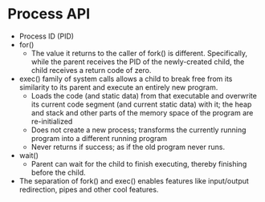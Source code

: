# Process API

* Process ID (PID)
* for()
  * The value it returns to the caller of fork() is different. Specifically, while the parent receives the PID of the newly-created child, the child receives a return code of zero.
* exec() family of system calls allows a child to break free from its similarity to its parent and execute an entirely new program.
  * Loads the code (and static data) from that executable and overwrite its current code segment (and current static data) with it; the heap and stack and other parts of the memory space of the program are re-initialized 
  * Does not create a new process; transforms the currently running program into a different running program 
  * Never returns if success; as if the old program never runs. 
* wait()
  * Parent can wait for the child to finish executing, thereby finishing before the child.
* The separation of fork() and exec() enables features like input/output redirection, pipes and other cool features. 